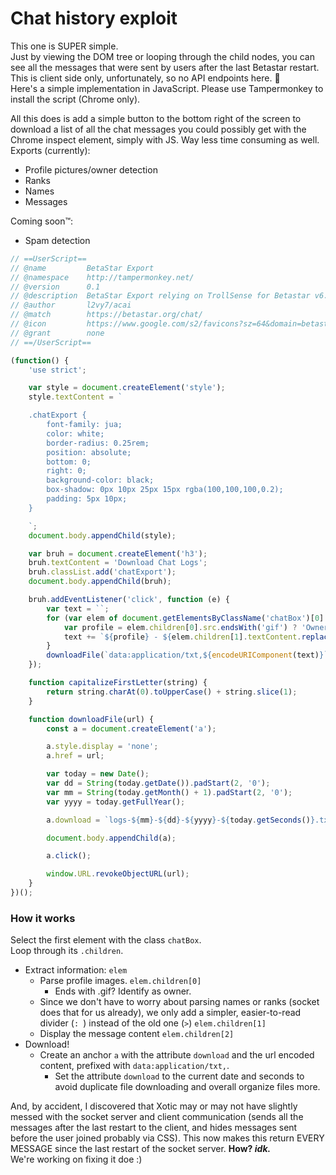 # Chat history exploit
This one is SUPER simple.  
Just by viewing the DOM tree or looping through the child nodes, you can see all the messages that were sent by users after the last Betastar restart.  
This is client side only, unfortunately, so no API endpoints here. 🥲  
Here's a simple implementation in JavaScript. Please use Tampermonkey to install the script (Chrome only).

All this does is add a simple button to the bottom right of the screen to download a list of all the chat messages you could possibly get with the Chrome inspect element, simply with JS. Way less time consuming as well.  
Exports (currently):
- Profile pictures/owner detection
- Ranks
- Names
- Messages

Coming soon™️:
- Spam detection

```js
// ==UserScript==
// @name         BetaStar Export
// @namespace    http://tampermonkey.net/
// @version      0.1
// @description  BetaStar Export relying on TrollSense for Betastar v6.9
// @author       l2vy7/acai
// @match        https://betastar.org/chat/
// @icon         https://www.google.com/s2/favicons?sz=64&domain=betastar.org
// @grant        none
// ==/UserScript==

(function() {
    'use strict';

    var style = document.createElement('style');
    style.textContent = `

    .chatExport {
        font-family: jua;
        color: white;
        border-radius: 0.25rem;
        position: absolute;
        bottom: 0;
        right: 0;
        background-color: black;
        box-shadow: 0px 10px 25px 15px rgba(100,100,100,0.2);
        padding: 5px 10px;
    }

    `;
    document.body.appendChild(style);

    var bruh = document.createElement('h3');
    bruh.textContent = 'Download Chat Logs';
    bruh.classList.add('chatExport');
    document.body.appendChild(bruh);

    bruh.addEventListener('click', function (e) {
        var text = ``;
        for (var elem of document.getElementsByClassName('chatBox')[0].children) {
            var profile = elem.children[0].src.endsWith('gif') ? 'Owner' : capitalizeFirstLetter(elem.children[0].src.replace('https://betastar.org', '').replace('/image/elements/', '').replace('.png', ''));
            text += `${profile} - ${elem.children[1].textContent.replace(' > ', '')}: ${elem.children[2].textContent}\n`.replace('Https://betastar.org', '');
        }
        downloadFile(`data:application/txt,${encodeURIComponent(text)}`);
    });

    function capitalizeFirstLetter(string) {
        return string.charAt(0).toUpperCase() + string.slice(1);
    }

    function downloadFile(url) {
        const a = document.createElement('a');

        a.style.display = 'none';
        a.href = url;

        var today = new Date();
        var dd = String(today.getDate()).padStart(2, '0');
        var mm = String(today.getMonth() + 1).padStart(2, '0');
        var yyyy = today.getFullYear();

        a.download = `logs-${mm}-${dd}-${yyyy}-${today.getSeconds()}.txt`;

        document.body.appendChild(a);

        a.click();

        window.URL.revokeObjectURL(url);
    }
})();
```

### How it works
Select the first element with the class ```chatBox```.  
Loop through its ```.children```.  
- Extract information: ```elem```
    - Parse profile images. ```elem.children[0]```
        - Ends with .gif? Identify as owner.
    - Since we don't have to worry about parsing names or ranks (socket does that for us already), we only add a simpler, easier-to-read divider (```: ```) instead of the old one (``` > ```) ```elem.children[1]```
    - Display the message content ```elem.children[2]```
- Download!
    - Create an anchor ```a``` with the attribute ```download``` and the url encoded content, prefixed with ```data:application/txt,```.
        - Set the attribute ```download``` to the current date and seconds to avoid duplicate file downloading and overall organize files more.

And, by accident, I discovered that Xotic may or may not have slightly messed with the socket server and client communication (sends all the messages after the last restart to the client, and hides messages sent before the user joined probably via CSS). This now makes this return EVERY MESSAGE since the last restart of the socket server. **How? _idk._**  
We're working on fixing it doe :)
